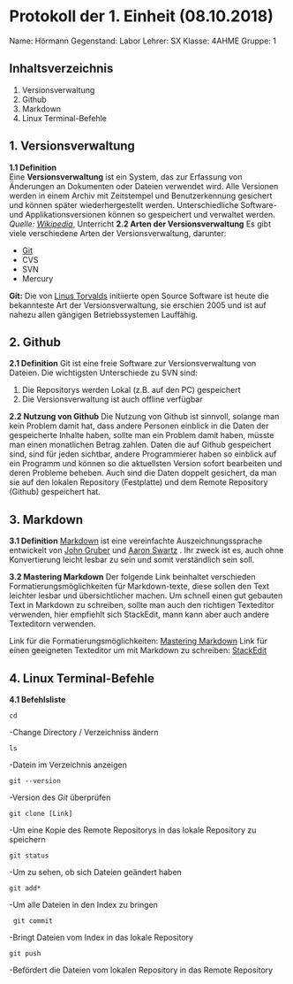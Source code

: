  # Protokoll der 1. Einheit (08.10.2018)
  Name: 		Hörmann
  Gegenstand: Labor
  Lehrer: SX
  Klasse: 4AHME
  Gruppe: 1
  ## Inhaltsverzeichnis
  

 1. Versionsverwaltung
 2.  Github
 3.  Markdown
 4.  Linux Terminal-Befehle
 
 ## 1. Versionsverwaltung
 __1.1  Definition__  
Eine **Versionsverwaltung** ist ein System, das zur Erfassung von Änderungen an Dokumenten oder Dateien verwendet wird. Alle Versionen werden in einem Archiv mit Zeitstempel und Benutzerkennung gesichert und können später wiederhergestellt werden. Unterschiedliche Software- und Applikationsversionen können so gespeichert und verwaltet werden.    _Quelle: [Wikipedia](https://de.wikipedia.org/wiki/Versionsverwaltung)_, Unterricht
__2.2 Arten der Versionsverwaltung__
Es gibt viele verschiedene Arten der Versionsverwaltung, darunter: 
 - [Git](https://de.wikipedia.org/wiki/Git)
 - CVS 
 - SVN
 - Mercury

 __Git:__ Die von [Linus Torvalds](https://de.wikipedia.org/wiki/Linus_Torvalds) initiierte open Source Software ist heute die bekannteste Art der Versionsverwaltung, sie erschien 2005 und ist auf nahezu allen gängigen Betriebssystemen Lauffähig.

## 2. Github

__2.1 Definition__
  Git ist eine freie Software zur Versionsverwaltung von Dateien.
  Die wichtigsten Unterschiede zu SVN sind:
   1. Die Repositorys werden Lokal (z.B. auf den PC) gespeichert
 2. Die Versionsverwaltung ist auch offline verfügbar

__2.2 Nutzung von Github__
Die Nutzung von Github ist sinnvoll, solange man kein Problem damit hat, dass andere Personen einblick in die Daten der gespeicherte Inhalte haben, sollte man ein Problem damit haben,  müsste man einen monatlichen Betrag zahlen. Daten die auf Github gespeichert sind, sind für jeden sichtbar, andere Programmierer haben so einblick auf ein Programm und können so die aktuellsten Version sofort bearbeiten und deren Probleme beheben. Auch sind die Daten doppelt gesichert, da man sie auf den lokalen Repository (Festplatte) und dem Remote Repository (Github) gespeichert hat.

## 3. Markdown

__3.1 Definition__
[Markdown](https://de.wikipedia.org/wiki/Markdown) ist eine vereinfachte Auszeichnungssprache entwickelt von [John Gruber](https://de.wikipedia.org/w/index.php?title=John_Gruber&action=edit&redlink=1) und [Aaron Swartz](https://de.wikipedia.org/wiki/Aaron_Swartz) . Ihr zweck ist es, auch ohne Konvertierung leicht lesbar zu sein und somit verständlich sein soll. 

__3.2 Mastering Markdown__
Der folgende Link beinhaltet verschieden Formatierungsmöglichkeiten für 
Markdown-texte, diese sollen den Text leichter lesbar und übersichtlicher machen.
Um schnell einen gut gebauten Text in Markdown zu schreiben, sollte man auch den richtigen Texteditor verwenden, hier empfiehlt sich StackEdit, mann kann aber auch andere Texteditorn verwenden.

Link für die Formatierungsmöglichkeiten: [Mastering Markdown](https://guides.github.com/features/mastering-markdown/)
Link für einen geeigneten Texteditor um mit Markdown zu schreiben: [StackEdit](https://stackedit.io/app#)

## 4. Linux Terminal-Befehle
__4.1 Befehlsliste__

    cd
 -Change Directory / Verzeichniss ändern
    
    ls
  -Datein im Verzeichnis anzeigen
  
    git --version
  -Version des _Git_ überprüfen
    
    git clone [Link]
-Um eine Kopie des Remote Repositorys in das lokale Repository zu speichern
     
    git status
-Um zu sehen, ob sich Dateien geändert haben

    git add* 
-Um alle Dateien in den Index zu bringen

     git commit
-Bringt Dateien vom Index in das lokale Repository

    git push
-Befördert die Dateien vom lokalen Repository in das Remote Repository
